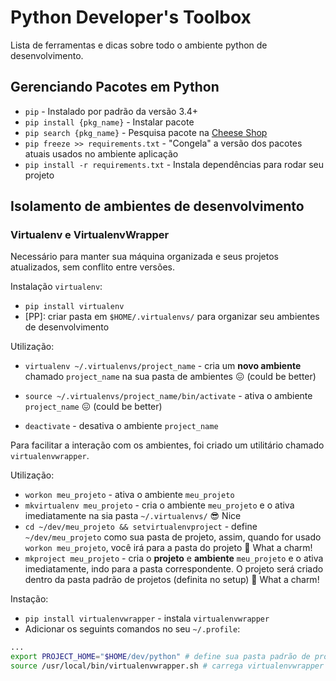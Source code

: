 # Python Developer's Toolbox

Lista de ferramentas e dicas sobre todo o ambiente python de desenvolvimento.

## Gerenciando Pacotes em Python

- `pip` - Instalado por padrão da versão 3.4+
- `pip install {pkg_name}` - Instalar pacote
- `pip search {pkg_name}` - Pesquisa pacote na [Cheese Shop](https://pypi.org/)
- `pip freeze >> requirements.txt` - "Congela" a versão dos pacotes atuais usados no ambiente aplicação
- `pip install -r requirements.txt` - Instala dependências para rodar seu projeto

## Isolamento de ambientes de desenvolvimento

### Virtualenv e VirtualenvWrapper

Necessário para manter sua máquina organizada e seus projetos atualizados, sem conflito entre versões.

Instalação `virtualenv`:

- `pip install virtualenv`
- [PP]: criar pasta em `$HOME/.virtualenvs/` para organizar seu ambientes de desenvolvimento

Utilização:

- `virtualenv ~/.virtualenvs/project_name` - cria um **novo ambiente** chamado `project_name` na sua pasta de ambientes 😖 (could be better)

- `source ~/.virtualenvs/project_name/bin/activate` - ativa o ambiente `project_name` 😖 (could be better)

- `deactivate` - desativa o ambiente `project_name`

Para facilitar a interação com os ambientes, foi criado um utilitário chamado `virtualenvwrapper`.

Utilização:

- `workon meu_projeto` - ativa o ambiente `meu_projeto`
- `mkvirtualenv meu_projeto` - cria o ambiente `meu_projeto` e o ativa imediatamente na sia pasta `~/.virtualenvs/` 😎 Nice
- `cd ~/dev/meu_projeto && setvirtualenvproject` - define `~/dev/meu_projeto` como sua pasta de projeto, assim, quando for usado `workon meu_projeto`, você irá para a pasta do projeto 🤩 What a charm!
- `mkproject meu_projeto` - cria o **projeto** e **ambiente** `meu_projeto` e o ativa imediatamente, indo para a pasta correspondente. O projeto será criado dentro da pasta padrão de projetos (definita no setup) 🤩 What a charm!

Instação:

- `pip install virtualenvwrapper` - instala `virtualenvwrapper`
- Adicionar os seguints comandos no seu `~/.profile`:

```bash
...
export PROJECT_HOME="$HOME/dev/python" # define sua pasta padrão de projetos
source /usr/local/bin/virtualenvwrapper.sh # carrega virtualenvwrapper

```
